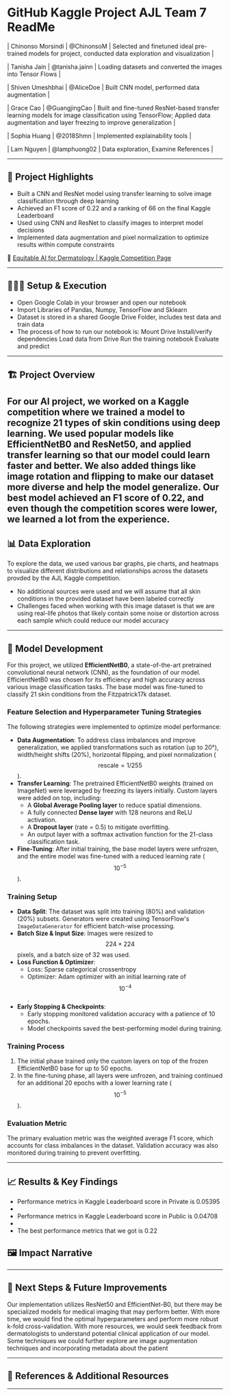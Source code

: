 # GitHub Kaggle Project AJL Team 7 ReadMe

| Chinonso Morsindi | @ChinonsoM | Selected and finetuned ideal pre-trained models for project, conducted data exploration and visualization |

| Tanisha Jain | @tanisha.jainn | Loading datasets and converted the images into Tensor Flows |

| Shiven Umeshbhai | @AliceDoe | Built CNN model, performed data augmentation |

| Grace Cao | @GuangjingCao | Built and fine-tuned ResNet-based transfer learning models for image classification using TensorFlow; Applied data augmentation and layer freezing to improve generalization |

| Sophia Huang | @2018Shmn | Implemented explainability tools |

| Lam Nguyen | @lamphuong02 | Data exploration, Examine References |

---

## **🎯 Project Highlights**

* Built a CNN and ResNet model using transfer learning to solve image classification through deep learning
* Achieved an F1 score of 0.22 and a ranking of 66 on the final Kaggle Leaderboard
* Used  using CNN and ResNet to classify images to interpret model decisions
* Implemented data augmentation and pixel normalization to optimize results within compute constraints

🔗 [Equitable AI for Dermatology | Kaggle Competition Page](https://www.kaggle.com/competitions/bttai-ajl-2025/overview)

---

## **👩🏽‍💻 Setup & Execution**

* Open Google Colab in your browser and open our notebook
* Import Libraries of Pandas, Numpy, TensorFlow and Sklearn 
* Dataset is stored in a shared Google Drive Folder, includes test data and train data
* The process of how to run our notebook is:
Mount Drive
Install/verify dependencies
Load data from Drive
Run the training notebook
Evaluate and predict

---

## **🏗️ Project Overview**

For our AI project, we worked on a Kaggle competition where we trained a model to recognize 21 types of skin conditions using deep learning. We used popular models like EfficientNetB0 and ResNet50, and applied transfer learning so that our model could learn faster and better. We also added things like image rotation and flipping to make our dataset more diverse and help the model generalize. Our best model achieved an F1 score of 0.22, and even though the competition scores were lower, we learned a lot from the experience.
---

## **📊 Data Exploration**

To explore the data, we used various bar graphs, pie charts, and heatmaps to visualize different distributions and relationships across the datasets provded by the AJL Kaggle competition.
* No additional sources were used and we will assume that all skin conditions in the provided dataset have been labeled correctly
* Challenges faced when working with this image dataset is that we are using real-life photos that likely contain some noise or distortion across each sample which could reduce our model accuracy

---

## **🧠 Model Development**
For this project, we utilized **EfficientNetB0**, a state-of-the-art pretrained convolutional neural network (CNN), as the foundation of our model. EfficientNetB0 was chosen for its efficiency and high accuracy across various image classification tasks. The base model was fine-tuned to classify 21 skin conditions from the Fitzpatrick17k dataset.

### **Feature Selection and Hyperparameter Tuning Strategies**
The following strategies were implemented to optimize model performance:
- **Data Augmentation**: To address class imbalances and improve generalization, we applied transformations such as rotation (up to 20°), width/height shifts (20%), horizontal flipping, and pixel normalization ($$ \text{rescale}=1/255 $$).
- **Transfer Learning**: The pretrained EfficientNetB0 weights (trained on ImageNet) were leveraged by freezing its layers initially. Custom layers were added on top, including:
  - A **Global Average Pooling layer** to reduce spatial dimensions.
  - A fully connected **Dense layer** with 128 neurons and ReLU activation.
  - A **Dropout layer** (rate = 0.5) to mitigate overfitting.
  - An output layer with a softmax activation function for the 21-class classification task.
- **Fine-Tuning**: After initial training, the base model layers were unfrozen, and the entire model was fine-tuned with a reduced learning rate ($$10^{-5}$$).

### **Training Setup**
- **Data Split**: The dataset was split into training (80%) and validation (20%) subsets. Generators were created using TensorFlow's `ImageDataGenerator` for efficient batch-wise processing.
- **Batch Size & Input Size**: Images were resized to $$224 \times 224$$ pixels, and a batch size of 32 was used.
- **Loss Function & Optimizer**:
  - Loss: Sparse categorical crossentropy
  - Optimizer: Adam optimizer with an initial learning rate of $$10^{-4}$$.
- **Early Stopping & Checkpoints**:
  - Early stopping monitored validation accuracy with a patience of 10 epochs.
  - Model checkpoints saved the best-performing model during training.

### **Training Process**
1. The initial phase trained only the custom layers on top of the frozen EfficientNetB0 base for up to 50 epochs.
2. In the fine-tuning phase, all layers were unfrozen, and training continued for an additional 20 epochs with a lower learning rate ($$10^{-5}$$).

### **Evaluation Metric**
The primary evaluation metric was the weighted average F1 score, which accounts for class imbalances in the dataset. Validation accuracy was also monitored during training to prevent overfitting.


---

## **📈 Results & Key Findings** 
* Performance metrics in Kaggle Leaderboard score in Private is 0.05395
* 
* Performance metrics in Kaggle Leaderboard score in Public is 0.04708
* 
* The best performance metrics that we got is 0.22


## **🖼️ Impact Narrative**

---

## **🚀 Next Steps & Future Improvements** 
Our implementation utilizes ResNet50 and EfficientNet-B0, but there may be specialized models for medical imaging that may perform better. 
With more time, we would find the optimal hyperparameters and perform more robust k-fold cross-validation. With more resources, we would seek feedback from dermatologists to understand potential clinical application of our model.
Some techniques we could further explore are image augmentation techniques and incorporating metadata about the patient

---

## **📄 References & Additional Resources**

---
